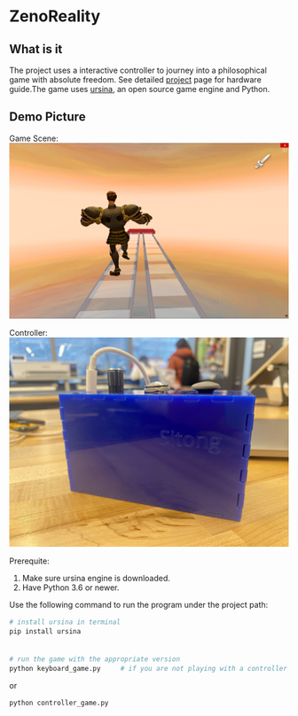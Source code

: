 # ZenoReality


## What is it
The project uses a interactive controller to journey into a philosophical game with absolute freedom. See detailed [project](https://water-honeydew-380.notion.site/Zeno-s-Reality-82fa3e4c468e4e0d86211cccd4c22275) page for hardware guide.The game uses [ursina](https://www.ursinaengine.org/), an open source game engine and Python.


## Demo Picture
Game Scene: 
![game](game.png)

Controller:
![controller](controller.jpg)


Prerequite:
1. Make sure ursina engine is downloaded.
2. Have Python 3.6 or newer.

Use the following command to run the program under the project path:

``` bash
# install ursina in terminal
pip install ursina


# run the game with the appropriate version
python keyboard_game.py     # if you are not playing with a controller
```
or 

``` bash
python controller_game.py
```
